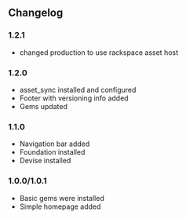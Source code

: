 ## Changelog

### 1.2.1

- changed production to use rackspace asset host

### 1.2.0

- asset_sync installed and configured
- Footer with versioning info added
- Gems updated

### 1.1.0

- Navigation bar added
- Foundation installed
- Devise installed

### 1.0.0/1.0.1

- Basic gems were installed
- Simple homepage added
